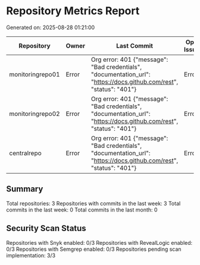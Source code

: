 # Repository Metrics Report

Generated on: 2025-08-28 01:21:00

| Repository       | Owner   | Last Commit                                                                                                         | Open Issues   | Last Release   |   Commits (Week) |   Commits (Month) | Contributors   | Snyk Scans             | RL Scans               | Semgrep Scans          |
|------------------|---------|---------------------------------------------------------------------------------------------------------------------|---------------|----------------|------------------|-------------------|----------------|------------------------|------------------------|------------------------|
| monitoringrepo01 | Error   | Org error: 401 {"message": "Bad credentials", "documentation_url": "https://docs.github.com/rest", "status": "401"} | Error         | Error          |                0 |                 0 | Error          | Pending Implementation | Pending Implementation | Pending Implementation |
| monitoringrepo02 | Error   | Org error: 401 {"message": "Bad credentials", "documentation_url": "https://docs.github.com/rest", "status": "401"} | Error         | Error          |                0 |                 0 | Error          | Pending Implementation | Pending Implementation | Pending Implementation |
| centralrepo      | Error   | Org error: 401 {"message": "Bad credentials", "documentation_url": "https://docs.github.com/rest", "status": "401"} | Error         | Error          |                0 |                 0 | Error          | Pending Implementation | Pending Implementation | Pending Implementation |

## Summary

Total repositories: 3
Repositories with commits in the last week: 3
Total commits in the last week: 0
Total commits in the last month: 0

## Security Scan Status

Repositories with Snyk enabled: 0/3
Repositories with RevealLogic enabled: 0/3
Repositories with Semgrep enabled: 0/3
Repositories pending scan implementation: 3/3
